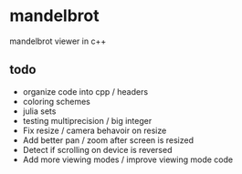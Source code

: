 # mandelbrot

mandelbrot viewer in c++

## todo

* organize code into cpp / headers
* coloring schemes
* julia sets
* testing multiprecision / big integer
* Fix resize / camera behavoir on resize
* Add better pan / zoom after screen is resized
* Detect if scrolling on device is reversed
* Add more viewing modes / improve viewing mode code